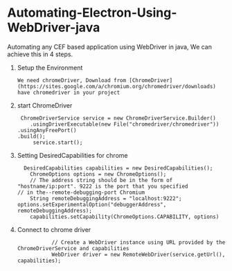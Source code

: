 # Automating-Electron-Using-WebDriver-java
Automating any CEF based application using WebDriver in java, We can achieve this in 4 steps.


1.  Setup the Environment 

        We need chromeDriver, Download from [ChromeDriver](https://sites.google.com/a/chromium.org/chromedriver/downloads)   
        have chromedriver in your project 

2. start ChromeDriver

        ChromeDriverService service = new ChromeDriverService.Builder()
           .usingDriverExecutable(new File("chromedriver/chromedriver"))
	   .usingAnyFreePort()
	   .build();
            service.start();
        
3. Setting DesiredCapabilities for chrome

         DesiredCapabilities capabilities = new DesiredCapabilities();
           ChromeOptions options = new ChromeOptions();
           // The address string should be in the form of "hostname/ip:port". 9222 is the port that you specified                        // in the--remote-debugging-port Chromium 
           String remoteDebuggingAddress = "localhost:9222";
	   options.setExperimentalOption("debuggerAddress", remoteDebuggingAddress);
           capabilities.setCapability(ChromeOptions.CAPABILITY, options)
        
4. Connect to chrome driver

                  // Create a WebDriver instance using URL provided by the ChromeDriverService and capabilities
                  WebDriver driver = new RemoteWebDriver(service.getUrl(), capabilities);
  


